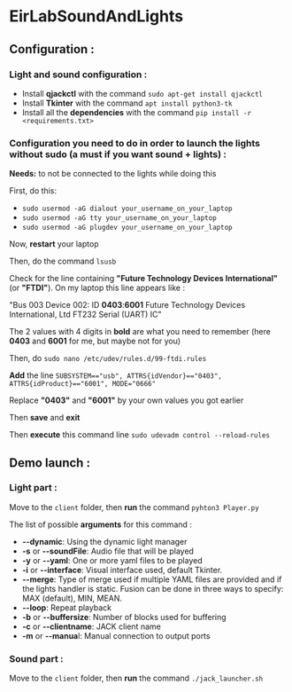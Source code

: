 # EirLabSoundAndLights



## Configuration :



### Light and sound configuration :

- Install **qjackctl** with the command `sudo apt-get install qjackctl`
- Install **Tkinter** with the command `apt install python3-tk`
- Install all the **dependencies** with the command `pip install -r <requirements.txt>`



### Configuration you need to do in order to launch the lights without sudo (a must if you want sound + lights) :

**Needs:** to not be connected to the lights while doing this

First, do this:

- `sudo usermod -aG dialout your_username_on_your_laptop`
- `sudo usermod -aG tty your_username_on_your_laptop`
- `sudo usermod -aG plugdev your_username_on_your_laptop`

Now, **restart** your laptop

Then, do the command `lsusb`

Check for the line containing **"Future Technology Devices International"** (or **"FTDI"**). On my laptop this line appears like :

"Bus 003 Device 002: ID **0403**:**6001** Future Technology Devices International, Ltd FT232 Serial (UART) IC"

The 2 values with 4 digits in **bold** are what you need to remember (here **0403** and **6001** for me, but maybe not for you)

Then, do  `sudo nano /etc/udev/rules.d/99-ftdi.rules`

**Add** the line `SUBSYSTEM=="usb", ATTRS{idVendor}=="0403", ATTRS{idProduct}=="6001", MODE="0666"`

Replace **"0403"** and **"6001"** by your own values you got earlier

Then **save** and **exit**

Then **execute** this command line `sudo udevadm control --reload-rules`


## Demo launch :



### Light part :

Move to the `client` folder, then **run** the command `pyhton3 Player.py`

The list of possible **arguments** for this command :

- **--dynamic**: Using the dynamic light manager
- **-s** or **--soundFile**: Audio file that will be played
- **-y** or **--yaml**: One or more yaml files to be played
- **-i** or **--interface**: Visual interface used, default Tkinter.
- **--merge**: Type of merge used if multiple YAML files are provided and if the lights handler is static. Fusion can be done in three ways to specify: MAX (default), MIN, MEAN.
- **--loop**: Repeat playback
- **-b** or **--buffersize**: Number of blocks used for buffering
- **-c** or **--clientname**: JACK client name
- **-m** or **--manua**l: Manual connection to output ports



### Sound part :

Move to the `client` folder, then **run** the command `./jack_launcher.sh`
